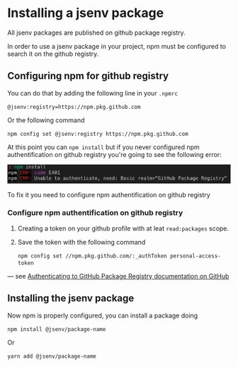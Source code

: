 # Installing a jsenv package

All jsenv packages are published on github package registry.

In order to use a jsenv package in your project, npm must be configured to search it on the github registry.<br />

## Configuring npm for github registry

You can do that by adding the following line in your `.npmrc`<br />

```
@jsenv:registry=https://npm.pkg.github.com
```

Or the following command

```console
npm config set @jsenv:registry https://npm.pkg.github.com
```

At this point you can `npm install` but if you never configured npm authentification on github registry you're going to see the following error:

![npm install authentification error screenshot](./npm-install-auth-error-screenshot.png)

To fix it you need to configure npm authentification on github registry

### Configure npm authentification on github registry

1. Creating a token on your github profile with at leat `read:packages` scope.

2. Save the token with the following command
   ```console
   npm config set //npm.pkg.github.com/:_authToken personal-access-token
   ```

— see [Authenticating to GitHub Package Registry documentation on GitHub](https://help.github.com/en/articles/configuring-npm-for-use-with-github-package-registry#authenticating-to-github-package-registry)

## Installing the jsenv package

Now npm is properly configured, you can install a package doing

```console
npm install @jsenv/package-name
```

Or

```console
yarn add @jsenv/package-name
```
